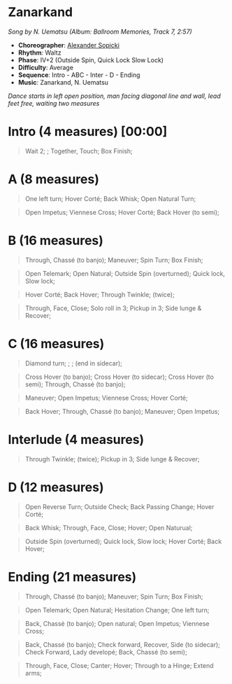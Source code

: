 # Zanarkand
*Song by N. Uematsu (Album: Ballroom Memories, Track 7, 2:57)*

* **Choreographer**: [Alexander Sopicki](mailto:cuesheets@gmx.net "cuesheets@gmx.net")
* **Rhythm**: Waltz
* **Phase**: IV+2 (Outside Spin, Quick Lock Slow Lock)
* **Difficulty**: Average
* **Sequence**: Intro - ABC - Inter - D - Ending
* **Music**: Zanarkand, N. Uematsu

*Dance starts in left open position, man facing diagonal line and wall, lead feet free, waiting two measures*

# Intro (4 measures) [00:00]

> Wait 2; ; Together, Touch; Box Finish;


# A (8 measures)

> One left turn; Hover Corté; Back Whisk; Open Natural Turn; 

> Open Impetus; Viennese Cross; Hover Corté; Back Hover (to semi);


# B (16 measures)

> Through, Chassé (to banjo); Maneuver; Spin Turn; Box Finish; 

> Open Telemark; Open Natural; Outside Spin (overturned); Quick lock, Slow lock;

> Hover Corté; Back Hover; Through Twinkle; (twice); 

> Through, Face, Close; Solo roll in 3; Pickup in 3; Side lunge & Recover;


# C (16 measures)

> Diamond turn; ; ; (end in sidecar);

> Cross Hover (to banjo); Cross Hover (to sidecar); Cross Hover (to semi); Through, Chassé (to banjo);

> Maneuver; Open Impetus; Viennese Cross; Hover Corté; 

> Back Hover; Through, Chassé (to banjo); Maneuver; Open Impetus;


# Interlude (4 measures)

> Through Twinkle; (twice); Pickup in 3; Side lunge & Recover;


# D (12 measures)

> Open Reverse Turn; Outside Check; Back Passing Change; Hover Corté; 

> Back Whisk; Through, Face, Close; Hover; Open Naturual;

> Outside Spin (overturned); Quick lock, Slow lock; Hover Corté; Back Hover;


# Ending (21 measures)

> Through, Chassé (to banjo); Maneuver; Spin Turn; Box Finish; 

> Open Telemark; Open Natural; Hesitation Change; One left turn; 

> Back, Chassé (to banjo); Open natural; Open Impetus; Viennese Cross; 

> Back, Chassé (to banjo); Check forward, Recover, Side (to sidecar); Check Forward, Lady developé; Back, Chassé (to semi);

> Through, Face, Close; Canter; Hover; Through to a Hinge; Extend arms;

<meta name="x:audio-file" content="h/Hollywood Movie Strings/Hollywood Movie Strings - Zanarkand (from 'Final Fantasy X') (SW 28).mp3">